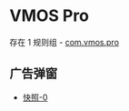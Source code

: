 # VMOS Pro

存在 1 规则组 - [com.vmos.pro](/src/apps/com.vmos.pro.ts)

## 广告弹窗

- [快照-0](https://i.gkd.li/import/13536416)
